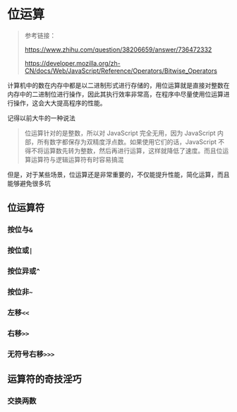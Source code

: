 # 位运算

> 参考链接：
>
> https://www.zhihu.com/question/38206659/answer/736472332
>
> https://developer.mozilla.org/zh-CN/docs/Web/JavaScript/Reference/Operators/Bitwise_Operators

计算机中的数在内存中都是以二进制形式进行存储的，用位运算就是直接对整数在内存中的二进制位进行操作，因此其执行效率非常高，在程序中尽量使用位运算进行操作，这会大大提高程序的性能。

记得以前大牛的一种说法

> 位运算针对的是整数，所以对 JavaScript 完全无用，因为 JavaScript 内部，所有数字都保存为双精度浮点数。如果使用它们的话，JavaScript 不得不将运算数先转为整数，然后再进行运算，这样就降低了速度。而且位运算运算符与逻辑运算符有时容易搞混

但是，对于某些场景，位运算还是非常重要的，不仅能提升性能，简化运算，而且能够避免很多坑

## 位运算符



### 按位与`&`



### 按位或`|`



### 按位异或`^`



### 按位非`~`



### 左移`<<`



### 右移`>>`



### 无符号右移`>>>`



## 运算符的奇技淫巧

### 交换两数

